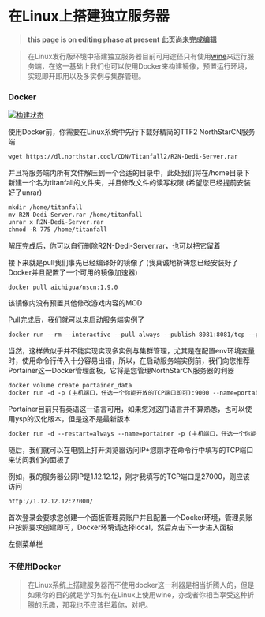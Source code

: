 # 在Linux上搭建独立服务器
> **this page is on editing phase at present**
> **此页尚未完成编辑**

> 在Linux发行版环境中搭建独立服务器目前可用途径只有使用[wine](https://www.winehq.org/)来运行服务端，在这一基础上我们也可以使用Docker来构建镜像，预置运行环境，实现即开即用以及多实例与集群管理。

### Docker

[![构建状态](https://northstarcn.coding.net/badges/northstarcn/job/1473182/master/build.svg)](https://northstarcn.coding.net/p/northstarcn/ci/job)

使用Docker前，你需要在Linux系统中先行下载好精简的TTF2 NorthStarCN服务端

```markdown
wget https://dl.northstar.cool/CDN/Titanfall2/R2N-Dedi-Server.rar
```
并且将服务端内所有文件解压到一个合适的目录中，此处我们将在/home目录下新建一个名为titanfall的文件夹，并且修改文件的读写权限
(希望您已经提前安装好了unrar)
```markdown
mkdir /home/titanfall
mv R2N-Dedi-Server.rar /home/titanfall
unrar x R2N-Dedi-Server.rar
chmod -R 775 /home/titanfall
```
解压完成后，你可以自行删除R2N-Dedi-Server.rar，也可以把它留着

接下来就是pull我们事先已经编译好的镜像了
(我真诚地祈祷您已经安装好了Docker并且配置了一个可用的镜像加速器)
```markdown
docker pull aichigua/nscn:1.9.0
```
该镜像内没有预置其他修改游戏内容的MOD

Pull完成后，我们就可以来启动服务端实例了
```markdown
docker run --rm --interactive --pull always --publish 8081:8081/tcp --publish 37015:37015/udp --mount "type=bind,source=/home/titanfall,target=/mnt/titanfall,readonly" --env NS_SERVER_NAME="[CN] This is a Server running on Docker!" aichigua/nscn:1.9.0
```
当然，这样做似乎并不能实现实现多实例与集群管理，尤其是在配置env环境变量时，使用命令行传入十分容易出错，所以，在启动服务端实例前，我们向您推荐Portainer这一Docker管理面板，它将是您管理NorthStarCN服务器的利器

```markdown
docker volume create portainer_data
docker run -d -p (主机端口，任选一个你能开放的TCP端口即可):9000 --name=portainer --restart=always -v /var/run/docker.sock:/var/run/docker.sock -v portainer_data:/data portainer/portainer-ce
```
Portainer目前只有英语这一语言可用，如果您对这门语言并不算熟悉，也可以使用ysp的汉化版本，但是这不是最新版本

```markdown
docker run -d --restart=always --name=portainer -p (主机端口，任选一个你能开放的TCP端口即可):9000 -v /var/run/docker.sock:/var/run/docker.sock -v portainer_data:/data 6053537/portainer
```

随后，我们就可以在电脑上打开浏览器访问IP+您刚才在命令行中填写的TCP端口来访问我们的面板了

例如，我的服务器公网IP是1.12.12.12，刚才我填写的TCP端口是27000，则应该访问
```markdown
http://1.12.12.12:27000/
```
首次登录会要求您创建一个面板管理员账户并且配置一个Docker环境，管理员账户按照要求创建即可，Docker环境请选择local，然后点击下一步进入面板

左侧菜单栏


### 不使用Docker

> 在Linux系统上搭建服务器而不使用docker这一利器是相当折腾人的，但是如果你的目的就是学习如何在Linux上使用wine，亦或者你相当享受这种折腾的乐趣，那我也不应该拦着你，对吧。


